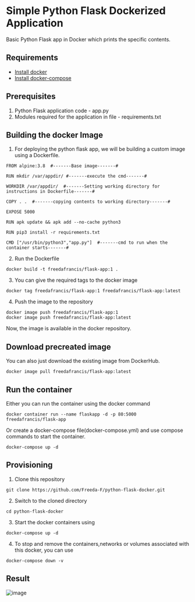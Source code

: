 # Simple Python Flask Dockerized Application

Basic Python Flask app in Docker which prints the specific contents.

## Requirements

- [Install docker](https://docs.docker.com/engine/install/)
- [Install docker-compose](https://docs.docker.com/compose/install/)

## Prerequisites

1. Python Flask application code - app.py
2. Modules required for the application in file - requirements.txt

## Building the docker Image

1. For deploying the python flask app, we will be building a custom image using a Dockerfile.
```
FROM alpine:3.8  #-------Base image-------#

RUN mkdir /var/appdir/ #-------execute the cmd-------#

WORKDIR /var/appdir/  #-------Setting working directory for instructions in Dockerfile-------#

COPY . .  #-------copying contents to working directory-------#

EXPOSE 5000

RUN apk update && apk add --no-cache python3

RUN pip3 install -r requirements.txt

CMD ["/usr/bin/python3","app.py"]  #-------cmd to run when the container starts-------#

```
2. Run the Dockerfile
```
docker build -t freedafrancis/flask-app:1 .
```
3. You can give the required tags to the docker image
```
docker tag freedafrancis/flask-app:1 freedafrancis/flask-app:latest
```
4. Push the image to the repository
```
docker image push freedafrancis/flask-app:1
docker image push freedafrancis/flask-app:latest
```
Now, the image is available in the docker repository.

## Download precreated image

You can also just download the existing image from DockerHub.
```
docker image pull freedafrancis/flask-app:latest
```

## Run the container

Either you can run the container using the docker command 
```
docker container run --name flaskapp -d -p 80:5000 freedafrancis/flask-app
```
Or create a docker-compose file(docker-compose.yml) and use compose commands to start the container.
```
docker-compose up -d
 ```
 
## Provisioning
1. Clone this repository
```
git clone https://github.com/Freeda-F/python-flask-docker.git
```
2. Switch to the cloned directory
```
cd python-flask-docker
```
3. Start the docker containers using
```
docker-compose up -d
```
4. To stop and remove the containers,networks or volumes associated with this docker, you can use
```
docker-compose down -v
```
 
## Result

![image](https://user-images.githubusercontent.com/93197553/146643939-6d5ef5d6-08e2-4468-9bd8-beefe7823581.png)

